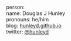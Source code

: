person:  
  name: Douglas J Hunley  
  pronouns: he/him  
  blog: [hunleyd.github.io](https://hunleyd.github.io)  
  twitter: [@hunleyd](https://twitter.com/hunleyd)  
